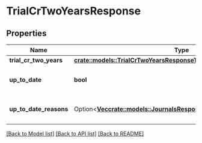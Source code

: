 # TrialCrTwoYearsResponse

## Properties

Name | Type | Description | Notes
------------ | ------------- | ------------- | -------------
**trial_cr_two_years** | [**crate::models::TrialCrTwoYearsResponseTrialCrTwoYears**](trialCrTwoYearsResponse_trial_cr_two_years.md) |  | 
**up_to_date** | **bool** | 集計結果が最新かどうか | 
**up_to_date_reasons** | Option<[**Vec<crate::models::JournalsResponseJournalsUpToDateReasons>**](journalsResponse_journals_up_to_date_reasons.md)> | 集計が最新でない場合の要因情報 | [optional]

[[Back to Model list]](../README.md#documentation-for-models) [[Back to API list]](../README.md#documentation-for-api-endpoints) [[Back to README]](../README.md)


